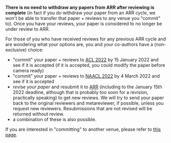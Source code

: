 **There is no need to withdraw any papers from ARR after reviewing is complete** (in fact if you do withdraw your paper from an ARR cycle, we won't be able to transfer that paper + reviews to any venue you "commit" to). Once you have your reviews, your paper is considered to no longer be under review to ARR.

For those of you who have received reviews for any previous ARR cycle and are wondering what your options are, you and your co-authors have a (non-exclusive) choice:
* "commit" your paper + reviews to [ACL 2022](https://openreview.net/group?id=aclweb.org/ACL/2022/Conference) by 15 January 2022 and see if it is accepted (if it is accepted, you could modify the paper before camera ready)
* "commit" your paper + reviews to [NAACL 2022](https://2022.naacl.org/) by 4 March 2022 and see if it is accepted
* *revise your paper* and resubmit it to [ARR](https://openreview.net/group?id=aclweb.org/ACL/ARR/2022) (including to the January 15th 2022 deadline, although that is probably too soon for a revision, practically speaking) to get new reviews. We will try to send your paper back to the original reviewers and metareviewer, if possible, unless you request new reviewers. Resubmissions that are not revised will be returned without review.
* a combination of these is also possible.

If you are interested in "committing" to another venue, please refer to [this page](https://aclrollingreview.org/dates).


